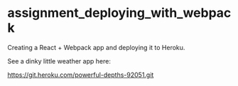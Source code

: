 # assignment_deploying_with_webpack

Creating a React + Webpack app and deploying it to Heroku.

See a dinky little weather app here:

https://git.heroku.com/powerful-depths-92051.git
